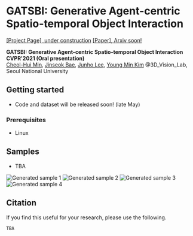 # GATSBI: Generative Agent-centric Spatio-temporal Object Interaction
[[Project Page], under construction](http://3d.snu.ac.kr/) [[Paper], Arxiv soon!](http://3d.snu.ac.kr/)

**GATSBI: Generative Agent-centric Spatio-temporal Object Interaction CVPR'2021 (Oral presentation)**  
[Cheol-Hui Min](http://3d.snu.ac.kr/members/), [Jinseok Bae](http://3d.snu.ac.kr/members/), [Junho Lee](http://3d.snu.ac.kr/members/), [Young Min Kim](http://3d.snu.ac.kr/members/) @3D_Vision_Lab, Seoul National University

## Getting started
- Code and dataset will be released soon! (late May)

### Prerequisites
- Linux

## Samples
- TBA

![Generated sample 1](https://user-images.githubusercontent.com/20310517/114306705-a7668900-9b17-11eb-9616-f6f03d3cc13c.gif)
![Generated sample 2](https://user-images.githubusercontent.com/20310517/114306710-ac2b3d00-9b17-11eb-8df0-f35d7fe63fe1.gif)
![Generated sample 3](https://user-images.githubusercontent.com/20310517/114306725-bea57680-9b17-11eb-8330-e674ad872020.gif)
![Generated sample 4](https://user-images.githubusercontent.com/20310517/114306734-c82ede80-9b17-11eb-812a-45ff4c908c68.gif)


## Citation
If you find this useful for your research, please use the following.

```
TBA
```
